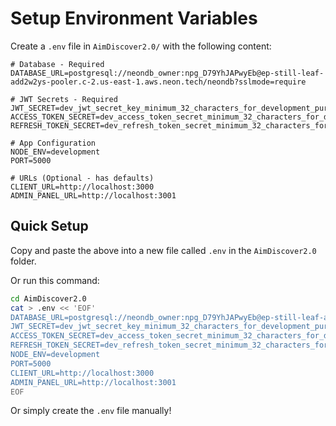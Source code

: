 # Setup Environment Variables

Create a `.env` file in `AimDiscover2.0/` with the following content:

```env
# Database - Required
DATABASE_URL=postgresql://neondb_owner:npg_D79YhJAPwyEb@ep-still-leaf-add2w2ys-pooler.c-2.us-east-1.aws.neon.tech/neondb?sslmode=require

# JWT Secrets - Required
JWT_SECRET=dev_jwt_secret_key_minimum_32_characters_for_development_purposes_only
ACCESS_TOKEN_SECRET=dev_access_token_secret_minimum_32_characters_for_dev
REFRESH_TOKEN_SECRET=dev_refresh_token_secret_minimum_32_characters_for_dev

# App Configuration
NODE_ENV=development
PORT=5000

# URLs (Optional - has defaults)
CLIENT_URL=http://localhost:3000
ADMIN_PANEL_URL=http://localhost:3001
```

## Quick Setup

Copy and paste the above into a new file called `.env` in the `AimDiscover2.0` folder.

Or run this command:

```bash
cd AimDiscover2.0
cat > .env << 'EOF'
DATABASE_URL=postgresql://neondb_owner:npg_D79YhJAPwyEb@ep-still-leaf-add2w2ys-pooler.c-2.us-east-1.aws.neon.tech/neondb?sslmode=require
JWT_SECRET=dev_jwt_secret_key_minimum_32_characters_for_development_purposes_only
ACCESS_TOKEN_SECRET=dev_access_token_secret_minimum_32_characters_for_dev
REFRESH_TOKEN_SECRET=dev_refresh_token_secret_minimum_32_characters_for_dev
NODE_ENV=development
PORT=5000
CLIENT_URL=http://localhost:3000
ADMIN_PANEL_URL=http://localhost:3001
EOF
```

Or simply create the `.env` file manually!

